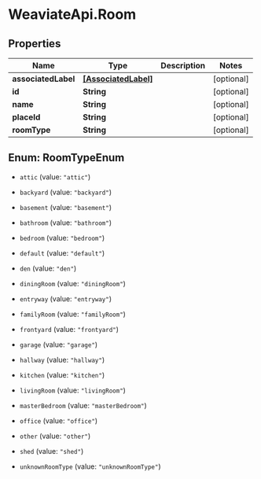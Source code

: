 # WeaviateApi.Room

## Properties
Name | Type | Description | Notes
------------ | ------------- | ------------- | -------------
**associatedLabel** | [**[AssociatedLabel]**](AssociatedLabel.md) |  | [optional] 
**id** | **String** |  | [optional] 
**name** | **String** |  | [optional] 
**placeId** | **String** |  | [optional] 
**roomType** | **String** |  | [optional] 


<a name="RoomTypeEnum"></a>
## Enum: RoomTypeEnum


* `attic` (value: `"attic"`)

* `backyard` (value: `"backyard"`)

* `basement` (value: `"basement"`)

* `bathroom` (value: `"bathroom"`)

* `bedroom` (value: `"bedroom"`)

* `default` (value: `"default"`)

* `den` (value: `"den"`)

* `diningRoom` (value: `"diningRoom"`)

* `entryway` (value: `"entryway"`)

* `familyRoom` (value: `"familyRoom"`)

* `frontyard` (value: `"frontyard"`)

* `garage` (value: `"garage"`)

* `hallway` (value: `"hallway"`)

* `kitchen` (value: `"kitchen"`)

* `livingRoom` (value: `"livingRoom"`)

* `masterBedroom` (value: `"masterBedroom"`)

* `office` (value: `"office"`)

* `other` (value: `"other"`)

* `shed` (value: `"shed"`)

* `unknownRoomType` (value: `"unknownRoomType"`)




